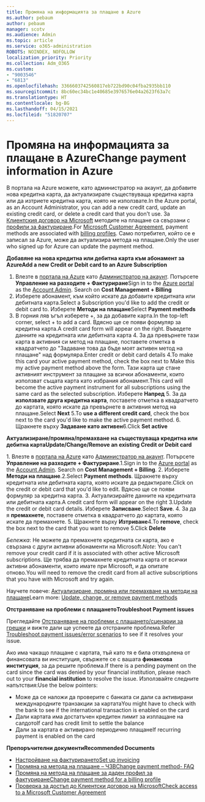 ```yaml
---
title: Промяна на информацията за плащане в Azure
ms.author: pebaum
author: pebaum
manager: scotv
ms.audience: Admin
ms.topic: article
ms.service: o365-administration
ROBOTS: NOINDEX, NOFOLLOW
localization_priority: Priority
ms.collection: Adm_O365
ms.custom:
- "9003546"
- "6813"
ms.openlocfilehash: 3366603742560817eb722bd90c04fba2935bb110
ms.sourcegitcommit: 8bc60ec34bc1e40685e3976576e04a2623f63a7c
ms.translationtype: HT
ms.contentlocale: bg-BG
ms.lasthandoff: 04/15/2021
ms.locfileid: "51820707"
---
```

# <a name="change-payment-information-in-azure"></a><span data-ttu-id="287df-102">Промяна на информацията за плащане в Azure</span><span class="sxs-lookup"><span data-stu-id="287df-102">Change payment information in Azure</span></span>

<span data-ttu-id="287df-103">В портала на Azure можете, като администратор на акаунт, да добавите нова кредитна карта, да актуализирате съществуваща кредитна карта или да изтриете кредитна карта, която не използвате.</span><span class="sxs-lookup"><span data-stu-id="287df-103">In the Azure portal, as an Account Administrator, you can add a new credit card, update an existing credit card, or delete a credit card that you don't use.</span></span> <span data-ttu-id="287df-104">За [Клиентския договор на Microsoft](https://docs.microsoft.com/azure/billing/billing-how-to-change-credit-card?WT.mc_id=Portal-Microsoft_Azure_Support#check-access-to-a-microsoft-customer-agreement) методите на плащане са свързани с [профили за фактуриране](https://docs.microsoft.com/azure/billing/billing-how-to-change-credit-card?WT.mc_id=Portal-Microsoft_Azure_Support#change-payment-method-for-a-billing-profile).</span><span class="sxs-lookup"><span data-stu-id="287df-104">For [Microsoft Customer Agreement](https://docs.microsoft.com/azure/billing/billing-how-to-change-credit-card?WT.mc_id=Portal-Microsoft_Azure_Support#check-access-to-a-microsoft-customer-agreement), payment methods are associated with [billing profiles](https://docs.microsoft.com/azure/billing/billing-how-to-change-credit-card?WT.mc_id=Portal-Microsoft_Azure_Support#change-payment-method-for-a-billing-profile).</span></span> <span data-ttu-id="287df-105">Само потребител, който се е записал за Azure, може да актуализира метода на плащане.</span><span class="sxs-lookup"><span data-stu-id="287df-105">Only the user who signed up for Azure can update the payment method.</span></span>

<span data-ttu-id="287df-106">**Добавяне на нова кредитна или дебитна карта към абонамент за Azure**</span><span class="sxs-lookup"><span data-stu-id="287df-106">**Add a new Credit or Debit card to an Azure Subscription**</span></span>

1. <span data-ttu-id="287df-107">Влезте в [портала на Azure](https://portal.azure.com/) като [Администратор на акаунт](https://docs.microsoft.com/azure/billing/billing-subscription-transfer?WT.mc_id=Portal-Microsoft_Azure_Support#whoisaa). Потърсете **Управление на разходите + Фактуриране**</span><span class="sxs-lookup"><span data-stu-id="287df-107">Sign in to the [Azure portal](https://portal.azure.com/) as the [Account Admin](https://docs.microsoft.com/azure/billing/billing-subscription-transfer?WT.mc_id=Portal-Microsoft_Azure_Support#whoisaa). Search on **Cost Management + Billing**</span></span>
2. <span data-ttu-id="287df-108">Изберете абонамент, към който искате да добавите кредитната или дебитната карта.</span><span class="sxs-lookup"><span data-stu-id="287df-108">Select a Subscription you'd like to add the credit or debit card to.</span></span> <span data-ttu-id="287df-109">Изберете **Методи на плащане**</span><span class="sxs-lookup"><span data-stu-id="287df-109">Select **Payment methods**</span></span>
3. <span data-ttu-id="287df-110">В горния ляв ъгъл изберете +, за да добавите карта.</span><span class="sxs-lookup"><span data-stu-id="287df-110">In the top-left corner, select + to add a card.</span></span> <span data-ttu-id="287df-111">Вдясно ще се появи формуляр за кредитна карта.</span><span class="sxs-lookup"><span data-stu-id="287df-111">A credit card form will appear on the right.</span></span> <span data-ttu-id="287df-112">Въведете данните на кредитната или дебитната карта 4. За да превърнете тази карта в активния си метод на плащане, поставете отметка в квадратчето до "Задаване това да бъде моят активен метод на плащане" над формуляра.</span><span class="sxs-lookup"><span data-stu-id="287df-112">Enter credit or debit card details 4.To make this card your active payment method, check the box next to Make this my active payment method above the form.</span></span> <span data-ttu-id="287df-113">Тази карта ще стане активният инструмент за плащане за всички абонаменти, които използват същата карта като избрания абонамент.</span><span class="sxs-lookup"><span data-stu-id="287df-113">This card will become the active payment instrument for all subscriptions using the same card as the selected subscription.</span></span> <span data-ttu-id="287df-114">Изберете **Напред** 5. За да **използвате друга кредитна карта**, поставете отметка в квадратчето до картата, която искате да превърнете в активния метод на плащане.</span><span class="sxs-lookup"><span data-stu-id="287df-114">Select **Next** 5.To **use a different credit card**, check the box next to the card you'd like to make the active payment method.</span></span>
<span data-ttu-id="287df-115">6. Щракнете върху **Задаване като активен**</span><span class="sxs-lookup"><span data-stu-id="287df-115">6.Click **Set active**</span></span>

<span data-ttu-id="287df-116">**Актуализиране/промяна/премахване на съществуваща кредитна или дебитна карта**</span><span class="sxs-lookup"><span data-stu-id="287df-116">**Update/Change/Remove an existing Credit or Debit card**</span></span>

<span data-ttu-id="287df-117">1. Влезте в [портала на Azure](https://portal.azure.com/) като [Администратор на акаунт](https://docs.microsoft.com/azure/billing/billing-subscription-transfer?WT.mc_id=Portal-Microsoft_Azure_Support#whoisaa). Потърсете **Управление на разходите + Фактуриране**.</span><span class="sxs-lookup"><span data-stu-id="287df-117">1.Sign in to the [Azure portal](https://portal.azure.com/) as the [Account Admin](https://docs.microsoft.com/azure/billing/billing-subscription-transfer?WT.mc_id=Portal-Microsoft_Azure_Support#whoisaa). Search on **Cost Management + Billing**.</span></span>
<span data-ttu-id="287df-118">2. Изберете **Методи на плащане**.</span><span class="sxs-lookup"><span data-stu-id="287df-118">2.Select **Payment methods**.</span></span> <span data-ttu-id="287df-119">Щракнете върху кредитната или дебитната карта, която искате да редактирате.</span><span class="sxs-lookup"><span data-stu-id="287df-119">Click on the credit or debit card that you'd like to edit.</span></span> <span data-ttu-id="287df-120">Вдясно ще се появи формуляр за кредитна карта. 3. Актуализирайте данните на кредитната или дебитната карта.</span><span class="sxs-lookup"><span data-stu-id="287df-120">A credit card form will appear on the right 3.Update the credit or debit card details.</span></span> <span data-ttu-id="287df-121">Изберете **Записване**.</span><span class="sxs-lookup"><span data-stu-id="287df-121">Select **Save**.</span></span>
<span data-ttu-id="287df-122">4. За да я **премахнете**, поставете отметка в квадратчето до картата, която искате да премахнете. 5. Щракнете върху **Изтриване**</span><span class="sxs-lookup"><span data-stu-id="287df-122">4.To **remove**, check the box next to the card that you want to remove 5.Click **Delete**</span></span>

<span data-ttu-id="287df-123">_Бележка_: Не можете да премахнете кредитната си карта, ако е свързана с други активни абонаменти на Microsoft.</span><span class="sxs-lookup"><span data-stu-id="287df-123">_Note_: You can't remove your credit card if it is associated with other active Microsoft subscriptions.</span></span> <span data-ttu-id="287df-124">Ще трябва да премахнете кредитната карта от всички активни абонаменти, които имате при Microsoft, и да опитате отново.</span><span class="sxs-lookup"><span data-stu-id="287df-124">You will need to remove the credit card from all active subscriptions that you have with Microsoft and try again.</span></span>

<span data-ttu-id="287df-125">Научете повече: [Актуализиране, промяна или премахване на методи на плащане](https://docs.microsoft.com/azure/billing/billing-how-to-change-credit-card?WT.mc_id=Portal-Microsoft_Azure_Support)</span><span class="sxs-lookup"><span data-stu-id="287df-125">Learn more: [Update, change, or remove payment methods](https://docs.microsoft.com/azure/billing/billing-how-to-change-credit-card?WT.mc_id=Portal-Microsoft_Azure_Support)</span></span>

<span data-ttu-id="287df-126">**Отстраняване на проблеми с плащането**</span><span class="sxs-lookup"><span data-stu-id="287df-126">**Troubleshoot Payment issues**</span></span>

<span data-ttu-id="287df-127">Прегледайте [Отстраняване на проблеми с плащането/сценарии за грешки](https://support.microsoft.com/help/4505172/troubleshooting-payment-issues) и вижте дали ще успеете да отстраните проблема.</span><span class="sxs-lookup"><span data-stu-id="287df-127">Refer [Troubleshoot payment issues/error scenarios](https://support.microsoft.com/help/4505172/troubleshooting-payment-issues) to see if it resolves your issue.</span></span>

<span data-ttu-id="287df-128">Ако има чакащо плащане с картата, тъй като тя е била отхвърлена от финансовата ви институция, свържете се с вашата **финансова институция**, за да решите проблема.</span><span class="sxs-lookup"><span data-stu-id="287df-128">If there is a pending payment on the card since the card was denied by your financial institution, please reach out to your **financial institution** to resolve the issue.</span></span> <span data-ttu-id="287df-129">Използвайте следните напътствия:</span><span class="sxs-lookup"><span data-stu-id="287df-129">Use the below pointers:</span></span>

- <span data-ttu-id="287df-130">Може да се наложи да проверите с банката си дали са активирани международните транзакции за картата</span><span class="sxs-lookup"><span data-stu-id="287df-130">You might have to check with the bank to see if the international transaction is enabled on the card</span></span>
- <span data-ttu-id="287df-131">Дали картата има достатъчен кредитен лимит за изплащане на салдото</span><span class="sxs-lookup"><span data-stu-id="287df-131">If card has credit limit to settle the balance</span></span>
- <span data-ttu-id="287df-132">Дали за картата е активирано периодично плащане</span><span class="sxs-lookup"><span data-stu-id="287df-132">If recurring payment is enabled on the card</span></span>

<span data-ttu-id="287df-133">**Препоръчителни документи**</span><span class="sxs-lookup"><span data-stu-id="287df-133">**Recommended Documents**</span></span>

- [<span data-ttu-id="287df-134">Настройване на фактурирането</span><span class="sxs-lookup"><span data-stu-id="287df-134">Set up invoicing</span></span>](https://azure.microsoft.com/pricing/invoicing/)
- [<span data-ttu-id="287df-135">Промяна на метода на плащане – ЧЗВ</span><span class="sxs-lookup"><span data-stu-id="287df-135">Change payment method- FAQ</span></span>](https://docs.microsoft.com/azure/billing/billing-how-to-change-credit-card?WT.mc_id=Portal-Microsoft_Azure_Support#frequently-asked-questions)
- [<span data-ttu-id="287df-136">Промяна на метода на плащане за даден профил за фактуриране</span><span class="sxs-lookup"><span data-stu-id="287df-136">Change payment method for a billing profile</span></span>](https://docs.microsoft.com/azure/billing/billing-how-to-change-credit-card?WT.mc_id=Portal-Microsoft_Azure_Support#change-payment-method-for-a-billing-profile)
- [<span data-ttu-id="287df-137">Проверка за достъп до Клиентски договор на Microsoft</span><span class="sxs-lookup"><span data-stu-id="287df-137">Check access to a Microsoft Customer Agreement</span></span>](https://docs.microsoft.com/azure/billing/billing-how-to-change-credit-card?WT.mc_id=Portal-Microsoft_Azure_Support#check-access-to-a-microsoft-customer-agreement)